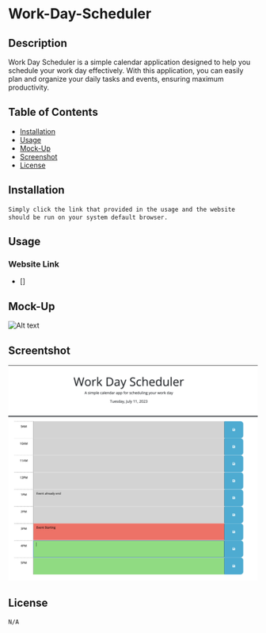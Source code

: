 # Work-Day-Scheduler
## Description
   Work Day Scheduler is a simple calendar application designed to help you schedule your work day effectively. With this application, you can easily plan and organize your daily tasks and events, ensuring maximum productivity.      

## Table of Contents
* [Installation](#installation)
* [Usage](#usage)
* [Mock-Up](#mock-up)
* [Screenshot](#screenshot)
* [License](#license)

## Installation 
    Simply click the link that provided in the usage and the website should be run on your system default browser.

## Usage
### Website Link
* []

## Mock-Up

![Alt text](/assets/images/2.gif)

## Screentshot

![Alt text](/assets/images/1.png)

## License 
    N/A